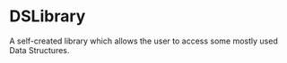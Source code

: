 # DSLibrary
A self-created library which allows the user to access some mostly used Data Structures.
